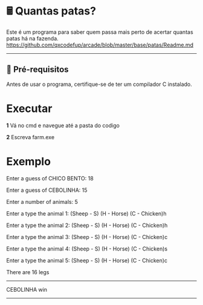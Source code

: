 # 🖩 Quantas patas?

Este é um programa para saber quem passa mais perto de acertar quantas patas há na fazenda.
https://github.com/qxcodefup/arcade/blob/master/base/patas/Readme.md

---

## 🔧 **Pré-requisitos**

Antes de usar o programa, certifique-se de ter um compilador C instalado.

# **Executar**

**1** Vá no cmd e navegue até a pasta do codigo

**2** Escreva farm.exe

# **Exemplo**

Enter a guess of CHICO BENTO: 18

Enter a guess of CEBOLINHA: 15

Enter a number of animals: 5

Enter a type the animal 1: (Sheep - S) (H - Horse) (C - Chicken)h

Enter a type the animal 2: (Sheep - S) (H - Horse) (C - Chicken)h

Enter a type the animal 3: (Sheep - S) (H - Horse) (C - Chicken)c

Enter a type the animal 4: (Sheep - S) (H - Horse) (C - Chicken)s

Enter a type the animal 5: (Sheep - S) (H - Horse) (C - Chicken)c

There are 16 legs
**************
CEBOLINHA win
**************
